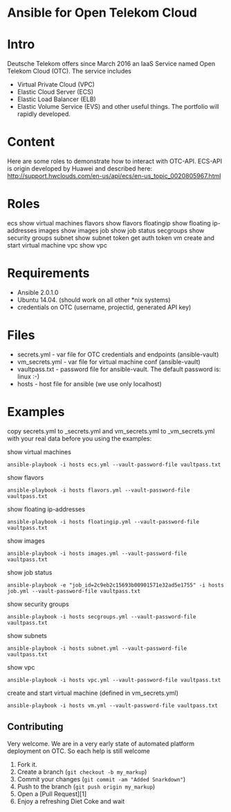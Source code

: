 Ansible for Open Telekom Cloud
==============================

Intro
=====

Deutsche Telekom offers since March 2016 an IaaS Service named
Open Telekom Cloud (OTC). The service includes
* Virtual Private Cloud (VPC)
* Elastic Cloud Server (ECS)
* Elastic Load Balancer (ELB)
* Elastic Volume Service (EVS)
and other useful things. The portfolio will rapidly developed.


Content
=======
Here are some roles to demonstrate how to interact with OTC-API.
ECS-API is origin developed by Huawei and described here:
http://support.hwclouds.com/en-us/api/ecs/en-us_topic_0020805967.html

Roles
=====
ecs         show virtual machines
flavors     show flavors
floatingip  show floating ip-addresses
images      show images
job         show job status
secgroups   show security groups
subnet      show subnet
token       get auth token
vm          create and start virtual machine
vpc         show vpc

Requirements
============
* Ansible 2.0.1.0
* Ubuntu 14.04.
(should work on all other *nix systems)
* credentials on OTC (username, projectid, generated API key)

Files
=====
* secrets.yml    - var file for OTC credentials and endpoints (ansible-vault)
* vm_secrets.yml - var file for virtual machine conf (ansible-vault)
* vaultpass.txt  - password file for ansible-vault. The default password is: linux :-)
* hosts          - host file for ansible (we use only localhost)

Examples
========

copy secrets.yml to _secrets.yml and vm_secrets.yml to _vm_secrets.yml 
with your real data before you using the examples:

show virtual machines

    ansible-playbook -i hosts ecs.yml --vault-password-file vaultpass.txt

show flavors

    ansible-playbook -i hosts flavors.yml --vault-password-file vaultpass.txt

show floating ip-addresses

    ansible-playbook -i hosts floatingip.yml --vault-password-file vaultpass.txt

show images

    ansible-playbook -i hosts images.yml --vault-password-file vaultpass.txt

show job status

    ansible-playbook -e "job_id=2c9eb2c15693b00901571e32ad5e1755" -i hosts job.yml --vault-password-file vaultpass.txt

show security groups

    ansible-playbook -i hosts secgroups.yml --vault-password-file vaultpass.txt

show subnets

    ansible-playbook -i hosts subnet.yml --vault-password-file vaultpass.txt

show vpc

    ansible-playbook -i hosts vpc.yml --vault-password-file vaultpass.txt

create and start virtual machine (defined in vm_secrets.yml)

    ansible-playbook -i hosts vm.yml --vault-password-file vaultpass.txt


Contributing
------------
Very welcome. We are in a very early state of automated platform deployment
on OTC. So each help is still welcome

1. Fork it.
2. Create a branch (`git checkout -b my_markup`)
3. Commit your changes (`git commit -am "Added Snarkdown"`)
4. Push to the branch (`git push origin my_markup`)
5. Open a [Pull Request][1]
6. Enjoy a refreshing Diet Coke and wait

